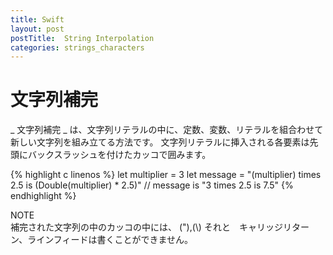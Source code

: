 ```yaml
---
title: Swift
layout: post
postTitle:  String Interpolation
categories: strings_characters
---
```


文字列補完
==============================

_ 文字列補完 _ は、文字列リテラルの中に、定数、変数、リテラルを組合わせて新しい文字列を組み立てる方法です。
文字列リテラルに挿入される各要素は先頭にバックスラッシュを付けたカッコで囲みます。

{% highlight c linenos %}
let multiplier = 3
let message = "\(multiplier) times 2.5 is \(Double(multiplier) * 2.5)"
// message is "3 times 2.5 is 7.5"
{% endhighlight %}

<div class="panel">
	<div class="panel-header">NOTE</div>
	補完された文字列の中のカッコの中には、 ("),(\) それと　キャリッジリターン、ラインフィードは書くことができません。
</div>

